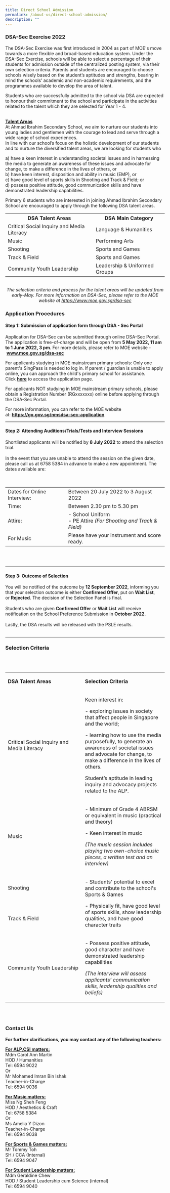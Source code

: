 ```yaml
---
title: Direct School Admission
permalink: /about-us/direct-school-admission/
description: ""
---
```


<h3><strong>DSA-Sec Exercise 2022</strong></h3>
<p>The DSA-Sec Exercise was first introduced in 2004 as part of MOE's move towards a more flexible and broad-based education system. Under the DSA-Sec Exercise, schools will be able to select a percentage of their students for admission outside of the centralized posting system, via their own selection criteria. Parents and students are encouraged to choose schools wisely based on the student&rsquo;s aptitudes and strengths, bearing in mind the schools&rsquo; academic and non-academic requirements, and the programmes available to develop the area of talent.</p>
<p>Students who are successfully admitted to the school via DSA are expected to honour their commitment to the school and participate in the activities related to the talent which they are selected for Year 1 - 4.</p>
<p><br /><strong><u>Talent Areas</u></strong><br>At Ahmad Ibrahim Secondary School, we aim to nurture our students into young ladies and gentlemen with the courage to lead and serve through a wide range of school experiences.<br>In line with our school&rsquo;s focus on the holistic development of our students and to nurture the diversified talent areas, we are looking for students who&nbsp;</p>
a)&nbsp;have a keen interest in understanding societal issues and in harnessing the media to generate an awareness of these issues and advocate for change, to make a difference in the lives of others, or<br>
b) have keen interest, disposition and ability in music (EMP), or<br>
c) have good level of sports skills in Shooting and Track &amp; Field; or<br>
d) possess positive attitude, good communication skills and have demonstrated leadership capabilities.
<p>Primary 6 students who are interested in joining Ahmad Ibrahim Secondary School are encouraged to apply through the following DSA talent areas.</p>
<table>
<tbody>
<tr>
<th>DSA Talent Areas</th>
<th>DSA Main Category</th>
</tr>
<tr>
<td>Critical Social Inquiry and Media Literacy</td>
<td>Language &amp; Humanities</td>
</tr>
<tr>
<td>Music</td>
<td>Performing Arts</td>
</tr>
<tr>
<td>Shooting</td>
<td>Sports and Games</td>
</tr>
<tr>
<td>Track &amp; Field&nbsp;</td>
<td>Sports and Games</td>
</tr>
<tr>
<td>Community Youth Leadership</td>
<td>Leadership &amp; Uniformed Groups</td>
</tr>
</tbody>
</table>
<p style="text-align: center;"><em><br />The selection criteria and process for the talent areas will be updated from early-May. For more information on DSA-Sec, please refer to the MOE website at&nbsp;<a href="https://www.moe.gov.sg/dsa-sec">https://www.moe.gov.sg/dsa-sec</a></em></p>
<h3>Application Procedures</h3>
<h4>Step 1: Submission of application form through DSA - Sec Portal&nbsp;</h4>
<p>Application for DSA-Sec can be submitted through online DSA-Sec Portal. The application is free-of-charge and will be open from&nbsp;<strong>5 May 2022, 11 am to 1 June 2022, 3 pm</strong>. For more details, please refer to MOE website -&nbsp;<strong><a href="http://www.moe.gov.sg/dsa-sec" target="_blank" rel="noopener">www.moe.gov.sg/dsa-sec</a></strong></p>
<p>For applicants studying in MOE mainstream primary schools: Only one parent's SingPass is needed to log in. If parent / guardian is unable to apply online, you can approach the child's primary school for assistance. Click&nbsp;<strong><a href="https://go.gov.sg/apply-dsa-sec" target="_blank" rel="noopener">here</a></strong>&nbsp;to access the application page.</p>
<p>For applicants NOT studying in MOE mainstream primary schools, please obtain a Registration Number (RGxxxxxxx) online before applying through the DSA-Sec Portal.</p>
<p>For more information, you can refer to the MOE website at:&nbsp;<strong><a href="https://go.gov.sg/nmsdsa-sec-application" target="_blank" rel="noopener">https://go.gov.sg/nmsdsa-sec-application</a></strong></p>
<div><hr /></div>
<div>
<h4>Step 2: Attending Auditions/Trials/Tests and Interview Sessions</h4>
<p>Shortlisted applicants will be notified by&nbsp;<strong>8 July 2022</strong>&nbsp;to attend the selection trial.<br /><br />In the event that you are unable to attend the session on the given date, please call us at 6758 5384 in advance to make a new appointment. The dates available are:<br /><br /><br /></p>
<table>
<tbody>
<tr>
<td>Dates for Online Interview:</td>
<td>Between 20 July 2022 to 3 August 2022</td>
</tr>
<tr>
<td>Time:</td>
<td>Between 2.30 pm to 5.30 pm</td>
</tr>
<tr>
<td>Attire:</td>
<td>
<div>- School Uniform</div>
<div>- PE Attire&nbsp;<em>(For Shooting and Track &amp; Field)</em></div>
</td>
</tr>
<tr>
<td>For Music</td>
<td>Please have your instrument and score ready.&nbsp;</td>
</tr>
</tbody>
</table>
<p><br /><br /></p>
<hr /></div>
<div>
<h4>Step 3: Outcome of Selection</h4>
<p>You will be notified of the outcome by&nbsp;<strong>12 September 2022</strong>, informing you that your selection outcome is either&nbsp;<strong>Confirmed Offer</strong>, put on&nbsp;<strong>Wait List</strong>, or&nbsp;<strong>Rejected</strong>. The decision of the Selection Panel is final.<br /><br />Students who are given&nbsp;<strong>Confirmed Offer</strong>&nbsp;or&nbsp;<strong>Wait List</strong>&nbsp;will receive notification on the School Preference Submission in&nbsp;<strong>October 2022</strong>.<br /><br />Lastly, the DSA results will be released with the PSLE results.<br /><br /></p>
<hr /></div>
<div>
<div>
<div>
<h3>Selection Criteria</h3>
</div>
<div>&nbsp;</div>
<div>&nbsp;</div>
<div>
<div>
<table width="816">
<tbody>
<tr>
<td width="380">
<p><strong>DSA Talent Areas</strong></p>
</td>
<td width="381">
<p><strong>Selection Criteria</strong></p>
</td>
</tr>
<tr>
<td width="380">
<p>Critical Social Inquiry and Media Literacy</p>
</td>
<td width="381">
<p>Keen interest in:</p>
<p>- exploring issues in society that affect people in Singapore and the world;</p>
<p>- learning how to use the media purposefully, to generate an awareness of societal issues and advocate for change, to make a difference in the lives of others.</p>
<p>Student&rsquo;s aptitude in leading inquiry and advocacy projects related to the ALP.&nbsp;</p>
</td>
</tr>
<tr>
<td width="380">
<p>Music</p>
</td>
<td width="381">
<p>- Minimum of Grade 4 ABRSM or equivalent in music (practical and theory)</p>
<p>- Keen interest in music</p>
<p><em>(The music session includes playing two own-choice music pieces, a written test and an interview)</em></p>
</td>
</tr>
<tr>
<td>
<p>Shooting</p>
</td>
<td rowspan="2">
<p>- Students' potential to excel and contribute to the school's Sports &amp; Games</p>
<p>- Physically fit, have good level of sports skills, show leadership qualities, and have good character traits</p>
</td>
</tr>
<tr>
<td>
<p>Track &amp; Field&nbsp;</p>
</td>
</tr>
<tr>
<td>
<p>Community Youth Leadership</p>
</td>
<td>
<p>- Possess positive attitude, good character and have demonstrated leadership capabilities</p>
<p><em>(The interview will assess applicants&rsquo; communication skills, leadership qualities and beliefs)</em></p>
</td>
</tr>
</tbody>
</table>
<br /><br />
<h3>Contact Us</h3>
</div>
<p><strong>For further clarifications, you may contact any of the following teachers:</strong></p>
<div>
<p><u><strong>For ALP,CSI matters:<br /></strong></u>Mdm Carol Ann Martin<br />HOD / Humanities<br />Tel: 6594 9022<br />Or<br />Mr Mohamed Imran Bin Ishak<br />Teacher-in-Charge<br />Tel: 6594 9036</p>
<p><u><strong>For Music matters:<br /></strong></u>Miss Ng Sheh Feng<br />HOD / Aesthetics &amp; Craft<br />Tel: 6758 5384<br />Or<br />Ms Amelia Y Dizon<br />Teacher-in-Charge<br />Tel: 6594 9038</p>
<div>
<p><u><strong>For Sports &amp; Games matters:<br /></strong></u>Mr Tommy Toh<br />SH / CCA (Internal)<br />Tel: 6594 9047</p>
<p><u><strong>For Student Leadership matters:<br /></strong></u>Mdm Geraldine Chew<br />HOD / Student Leadership cum Science (internal)<br />Tel: 6594 9040</p>